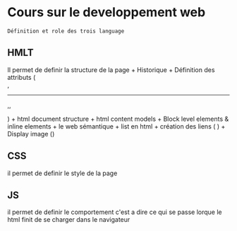 # Cours sur le developpement web
    Définition et role des trois language
## HMLT
Il permet de definir la structure de la page
    + Historique
    + Définition des attributs ( <br>, <hr>,<a>, <p>)
    + html document structure
    + html content models
    + Block level elements & inline elements
    + le web sémantique 
    + list en html 
    + création des liens ( <a>)
    + Display image (<img>)
## CSS
il permet de definir le style de la page
## JS
il permet de definir le comportement c'est a dire ce qui se passe lorque le html finit de se charger dans le navigateur

